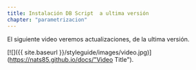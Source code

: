 ```yaml
---
title: Instalación DB Script  a ultima versión
chapter: "parametrizacion"
---
```


El siguiente video veremos actualizaciones, de la ultima versión.

[![]({{ site.baseurl }}/styleguide/images/video.jpg)](https://nats85.github.io/docs/"Video Title").
